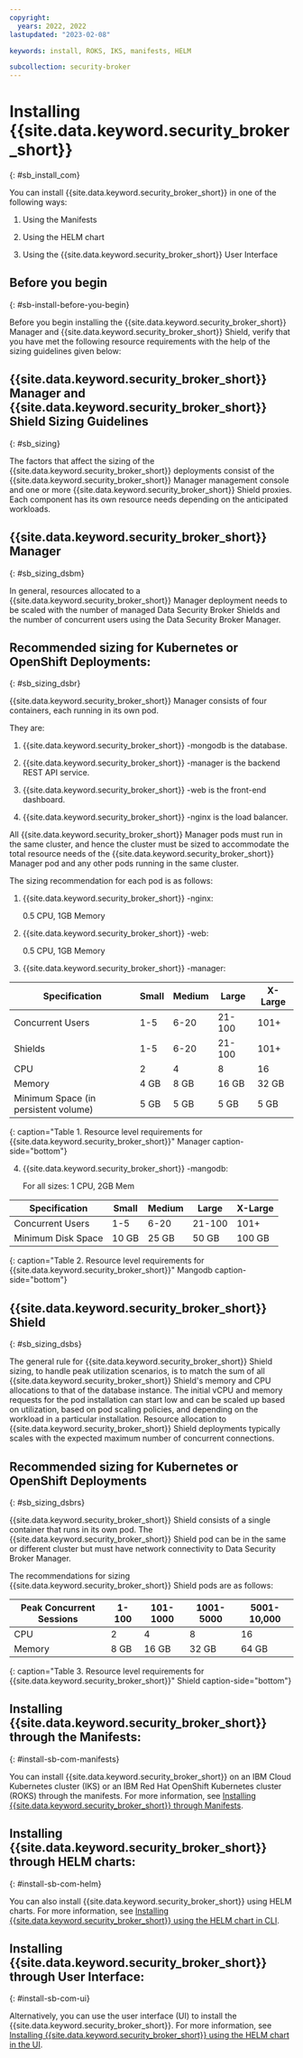 ```yaml
---
copyright:
  years: 2022, 2022
lastupdated: "2023-02-08"

keywords: install, ROKS, IKS, manifests, HELM

subcollection: security-broker
---
```


# Installing {{site.data.keyword.security_broker_short}}
{: #sb_install_com}

You can install {{site.data.keyword.security_broker_short}} in one of the following ways:

1.  Using the Manifests

2.  Using the HELM chart

3.  Using the {{site.data.keyword.security_broker_short}} User Interface

## Before you begin
{: #sb-install-before-you-begin}

Before you begin installing the {{site.data.keyword.security_broker_short}} Manager and {{site.data.keyword.security_broker_short}} Shield, verify that you have met the following resource requirements with the help of the sizing guidelines given below:

## {{site.data.keyword.security_broker_short}} Manager and {{site.data.keyword.security_broker_short}} Shield Sizing Guidelines
{: #sb_sizing}

The factors that affect the sizing of the {{site.data.keyword.security_broker_short}} deployments consist of the {{site.data.keyword.security_broker_short}} Manager management console and one or more {{site.data.keyword.security_broker_short}} Shield proxies. Each component has its own resource needs depending on the anticipated workloads.

## {{site.data.keyword.security_broker_short}} Manager ##
{: #sb_sizing_dsbm}

In general, resources allocated to a {{site.data.keyword.security_broker_short}} Manager
deployment needs to be scaled with the number of managed Data Security
Broker Shields and the number of concurrent users using the Data
Security Broker Manager.

## Recommended sizing for Kubernetes or OpenShift Deployments: ##
{: #sb_sizing_dsbr}

{{site.data.keyword.security_broker_short}} Manager consists of four containers, each running
in its own pod.

They are:

1.  {{site.data.keyword.security_broker_short}} -mongodb is the database.

2.  {{site.data.keyword.security_broker_short}} -manager is the backend REST API service.

3.  {{site.data.keyword.security_broker_short}} -web is the front-end dashboard.

4.  {{site.data.keyword.security_broker_short}} -nginx is the load balancer.

All {{site.data.keyword.security_broker_short}} Manager pods must run in the same cluster, and
hence the cluster must be sized to accommodate the total resource needs
of the {{site.data.keyword.security_broker_short}} Manager pod and any other pods running in
the same cluster.

The sizing recommendation for each pod is as follows:

1.  {{site.data.keyword.security_broker_short}} -nginx:

    0.5 CPU, 1GB Memory

2.  {{site.data.keyword.security_broker_short}} -web:

    0.5 CPU, 1GB Memory

3.  {{site.data.keyword.security_broker_short}} -manager:

| Specification                        | Small | Medium | Large  | X-Large |
|--------------------------------------|-------|--------|--------|---------|
| Concurrent Users                     | 1-5   | 6-20   | 21-100 | 101+    |
| Shields                              | 1-5   | 6-20   | 21-100 | 101+    |
| CPU                                  | 2     | 4      | 8      | 16      |
| Memory                               | 4 GB  | 8 GB   | 16 GB  | 32 GB   |
| Minimum Space (in persistent volume) | 5 GB  | 5 GB   | 5 GB   | 5 GB    |
{: caption="Table 1. Resource level requirements for {{site.data.keyword.security_broker_short}}" Manager caption-side="bottom"} 


4.  {{site.data.keyword.security_broker_short}} -mangodb:

    For all sizes: 1 CPU, 2GB Mem

| Specification      | Small | Medium | Large  | X-Large |
|--------------------|-------|--------|--------|---------|
| Concurrent Users   | 1-5   | 6-20   | 21-100 | 101+    |
| Minimum Disk Space | 10 GB | 25 GB  | 50 GB  | 100 GB  |
{: caption="Table 2. Resource level requirements for {{site.data.keyword.security_broker_short}}" Mangodb caption-side="bottom"} 

## {{site.data.keyword.security_broker_short}} Shield ##
{: #sb_sizing_dsbs}

The general rule for {{site.data.keyword.security_broker_short}} Shield sizing, to handle peak
utilization scenarios, is to match the sum of all {{site.data.keyword.security_broker_short}}
Shield's memory and CPU allocations to that of the database instance.
The initial vCPU and memory requests for the pod installation can start
low and can be scaled up based on utilization, based on pod scaling
policies, and depending on the workload in a particular installation.
Resource allocation to {{site.data.keyword.security_broker_short}} Shield deployments typically
scales with the expected maximum number of concurrent connections.

## Recommended sizing for Kubernetes or OpenShift Deployments ##
{: #sb_sizing_dsbrs}

{{site.data.keyword.security_broker_short}} Shield consists of a single container that runs in
its own pod. The {{site.data.keyword.security_broker_short}} Shield pod can be in the same or
different cluster but must have network connectivity to Data Security
Broker Manager.

The recommendations for sizing {{site.data.keyword.security_broker_short}} Shield pods are as
follows:

| Peak Concurrent Sessions | 1-100 | 101-1000 | 1001-5000 | 5001-10,000 |
|--------------------------|-------|----------|-----------|-------------|
| CPU                      | 2     | 4        | 8         | 16          |
| Memory                   | 8 GB  | 16 GB    | 32 GB     | 64 GB       |
{: caption="Table 3. Resource level requirements for {{site.data.keyword.security_broker_short}}" Shield caption-side="bottom"}

## Installing {{site.data.keyword.security_broker_short}} through the Manifests:
{: #install-sb-com-manifests}

You can install {{site.data.keyword.security_broker_short}} on an IBM Cloud Kubernetes cluster (IKS) or an
IBM Red Hat OpenShift Kubernetes cluster (ROKS) through the manifests. For more information, see [Installing {{site.data.keyword.security_broker_short}} through Manifests](/docs/security-broker?topic=security-broker-sb_install_manifests).

## Installing {{site.data.keyword.security_broker_short}} through HELM charts:
{: #install-sb-com-helm}

You can also install {{site.data.keyword.security_broker_short}} using HELM charts. For more information, see [Installing {{site.data.keyword.security_broker_short}} using the HELM chart in CLI](/docs/security-broker?topic=security-broker-sb_install_helm).

## Installing {{site.data.keyword.security_broker_short}} through User Interface:
{: #install-sb-com-ui}

Alternatively, you can use the user interface (UI) to install the {{site.data.keyword.security_broker_short}}. For more information, see [Installing {{site.data.keyword.security_broker_short}} using the HELM chart in the UI](/docs/security-broker?topic=security-broker-sb_install_ui). 

